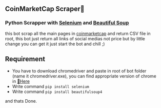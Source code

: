 ## CoinMarketCap Scraper🗿

### Python Scrapper with [Selenium](https://selenium-python.readthedocs.io/) and [Beautiful Soup](https://www.crummy.com/software/BeautifulSoup/bs4/doc/)
this bot scrap all the main pages in [coinmarketcap](https://coinmarketcap.com/) and return CSV file in root, this bot just return all links of social medias not price but by little change you can get it just start the bot and chill ;)


## Requirement
- You have to download chromedriver and paste in root of bot folder (name it chromedriver.exe), you can find appropriate version of chrome in [🎈Here](https://chromedriver.storage.googleapis.com/index.html?path=98.0.4758.80/)
- Write command `pip install selenium`
- Write command `pip install beautifulsoup4`

 and thats Done. 
